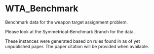 # WTA_Benchmark
Benchmark data for the weapon target assignment problem.

Please look at the Symmetrical-Benchmark Branch for the data.

These instances were generated based on rules found in as of yet unpublished paper.
The paper citation will be provided when available.

